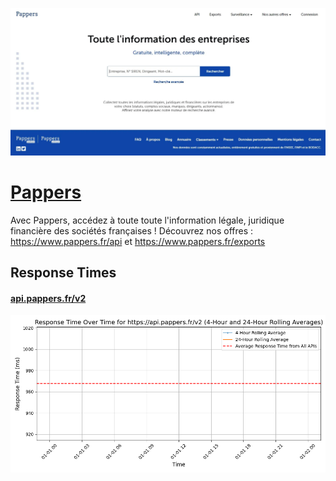 [![Visit Pappers](imagePreview.webp)](https://www.pappers.fr)

# [Pappers](https://www.pappers.fr)

Avec Pappers, accédez à toute toute l'information légale, juridique financière des sociétés françaises !
Découvrez nos offres : https://www.pappers.fr/api et https://www.pappers.fr/exports

## Response Times

#### [api.pappers.fr/v2](https://api.pappers.fr/v2)

![api.pappers.fr/v2](response-time-charts/6170692e706170706572732e66722f7632.png)
